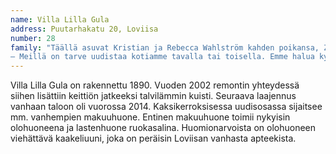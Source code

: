 ```yaml
---
name: Villa Lilla Gula
address: Puutarhakatu 20, Loviisa
number: 28
family: "Täällä asuvat Kristian ja Rebecca Wahlström kahden poikansa, Zacharias 7v. ja Espen 4v., kanssa. Perheeseen kuuluvat myös koirat Turbo ja Randolf. Sekä Kristian että Rebecca työskentelevät kehitysvammaisten hoitajina. Työn lisäksi vahvat yhteiset kiinnostuksen kohteet ovat sekä sisustaminen sekä CrossFit.\n
– Meillä on tarve uudistaa kotiamme tavalla tai toisella. Emme halua kyllästyä ja siksi teemme muutoksia sisustukseemme tasaisin väliajoin."
---
```

Villa Lilla Gula on rakennettu 1890. Vuoden 2002 remontin yhteydessä siihen lisättiin keittiön jatkeeksi talvilämmin kuisti. Seuraava laajennus vanhaan taloon oli vuorossa 2014. Kaksikerroksisessa uudisosassa sijaitsee mm. vanhempien makuuhuone. Entinen makuuhuone toimii nykyisin olohuoneena ja lastenhuone ruokasalina. Huomionarvoista on olohuoneen viehättävä kaakeliuuni, joka on peräisin Loviisan vanhasta apteekista.
